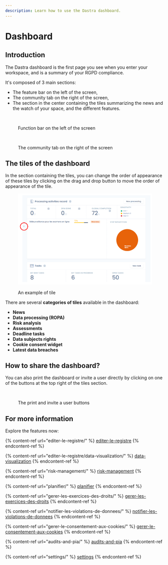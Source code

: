 ```yaml
---
description: Learn how to use the Dastra dashboard.
---
```


# Dashboard

## Introduction&#x20;

The Dastra dashboard is the first page you see when you enter your workspace, and is a summary of your RGPD compliance.&#x20;

It's composed of 3 main sections:&#x20;

* The feature bar on the left of the screen,&#x20;
* The community tab on the right of the screen,&#x20;
* The section in the center containing the tiles summarizing the news and the watch of your space, and the different features.

<figure><img src="../.gitbook/assets/Capture d’écran 2023-06-07 à 11.00.48.png" alt="" width="79"><figcaption><p>Function bar on the left of the screen</p></figcaption></figure>

<figure><img src="../.gitbook/assets/Capture d’écran 2023-06-07 à 11.01.53.png" alt="" width="268"><figcaption><p>The community tab on the right of the screen</p></figcaption></figure>

## The tiles of the dashboard

In the section containing the tiles, you can change the order of appearance of these tiles by clicking on the drag and drop button to move the order of appearance of the tile.

<figure><img src="../.gitbook/assets/image (43).png" alt=""><figcaption><p>An example of tile</p></figcaption></figure>

There are several **categories of tiles** available in the dashboard:&#x20;

* **News**&#x20;
* **Data processing (ROPA)**
* **Risk analysis**&#x20;
* **Assessments**
* **Deadline tasks**&#x20;
* **Data subjects rights**
* **Cookie consent widget**&#x20;
* **Latest data breaches** &#x20;

## How to share the dashboard?&#x20;

You can also print the dashboard or invite a user directly by clicking on one of the buttons at the top right of the tiles section.

<figure><img src="../.gitbook/assets/Capture d’écran 2023-06-07 à 11.03.28.png" alt="" width="257"><figcaption><p>The print and invite a user buttons</p></figcaption></figure>

## For more information

Explore the features now:

{% content-ref url="editer-le-registre/" %}
[editer-le-registre](editer-le-registre/)
{% endcontent-ref %}

{% content-ref url="editer-le-registre/data-visualization/" %}
[data-visualization](editer-le-registre/data-visualization/)
{% endcontent-ref %}

{% content-ref url="risk-management/" %}
[risk-management](risk-management/)
{% endcontent-ref %}

{% content-ref url="planifier/" %}
[planifier](planifier/)
{% endcontent-ref %}

{% content-ref url="gerer-les-exercices-des-droits/" %}
[gerer-les-exercices-des-droits](gerer-les-exercices-des-droits/)
{% endcontent-ref %}

{% content-ref url="notifier-les-violations-de-donnees/" %}
[notifier-les-violations-de-donnees](notifier-les-violations-de-donnees/)
{% endcontent-ref %}

{% content-ref url="gerer-le-consentement-aux-cookies/" %}
[gerer-le-consentement-aux-cookies](gerer-le-consentement-aux-cookies/)
{% endcontent-ref %}

{% content-ref url="audits-and-pia/" %}
[audits-and-pia](audits-and-pia/)
{% endcontent-ref %}

{% content-ref url="settings/" %}
[settings](settings/)
{% endcontent-ref %}
